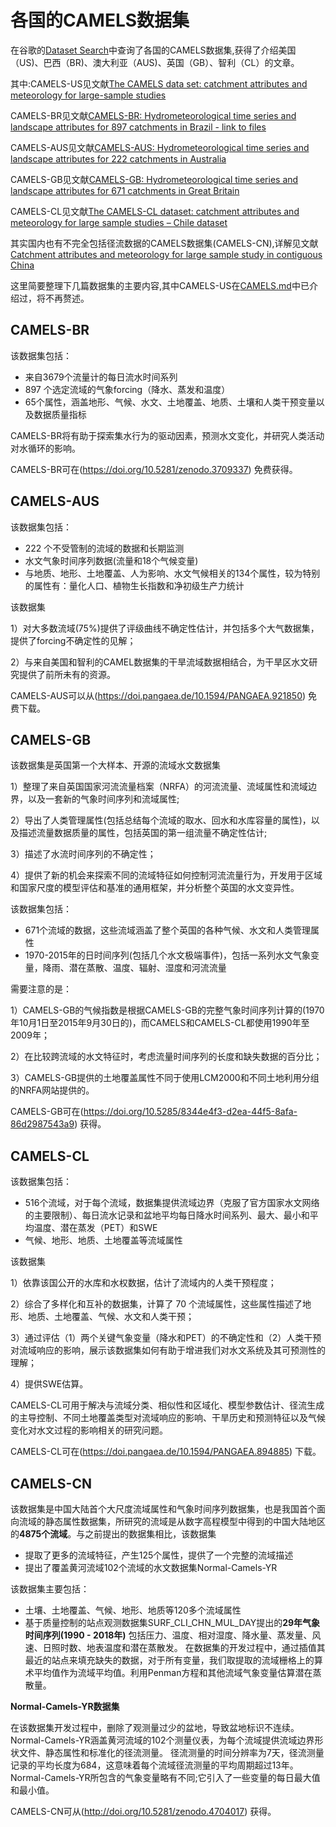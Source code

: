 # 各国的CAMELS数据集

在谷歌的[Dataset Search](https://datasetsearch.research.google.com/)中查询了各国的CAMELS数据集,获得了介绍美国（US)、巴西（BR)、澳大利亚（AUS)、英国（GB）、智利（CL）的文章。

其中:CAMELS-US见文献[The CAMELS data set: catchment attributes and meteorology for large-sample studies](https://doi.org/10.5194/hess-21-5293-2017)

CAMELS-BR见文献[CAMELS-BR: Hydrometeorological time series and landscape attributes for 897 catchments in Brazil - link to files](https://doi.org/10.5194/essd-12-2075-2020)

CAMELS-AUS见文献[CAMELS-AUS: Hydrometeorological time series and landscape attributes for 222 catchments in Australia](https://essd.copernicus.org/preprints/essd-2020-228/)

CAMELS-GB见文献[CAMELS-GB: Hydrometeorological time series and landscape attributes for 671 catchments in Great Britain](https://doi.org/10.5194/essd-2020-49)

CAMELS-CL见文献[The CAMELS-CL dataset: catchment attributes and meteorology for large sample studies – Chile dataset](https://doi.org/10.5194/hess-22-5817-2018)

其实国内也有不完全包括径流数据的CAMELS数据集(CAMELS-CN),详解见文献[Catchment attributes and meteorology for large sample study in contiguous China](https://doi.org/10.5194/essd-2021-71)

这里简要整理下几篇数据集的主要内容,其中CAMELS-US在[CAMELS.md](https://github.com/OuyangWenyu/aqualord/blob/master/CAMELS/CAMELS.md)中已介绍过，将不再赘述。

## CAMELS-BR

该数据集包括：

- 来自3679个流量计的每日流水时间系列
- 897 个选定流域的气象forcing（降水、蒸发和温度）
- 65个属性，涵盖地形、气候、水文、土地覆盖、地质、土壤和人类干预变量以及数据质量指标

CAMELS-BR将有助于探索集水行为的驱动因素，预测水文变化，并研究人类活动对水循环的影响。

CAMELS-BR可在(https://doi.org/10.5281/zenodo.3709337) 免费获得。

## CAMELS-AUS

该数据集包括：

- 222 个不受管制的流域的数据和长期监测
- 水文气象时间序列数据(流量和18个气候变量)
- 与地质、地形、土地覆盖、人为影响、水文气候相关的134个属性，较为特别的属性有：量化人口、植物生长指数和净初级生产力统计

该数据集

1）对大多数流域(75%)提供了评级曲线不确定性估计，并包括多个大气数据集，提供了forcing不确定性的见解；

2）与来自美国和智利的CAMEL数据集的干旱流域数据相结合，为干旱区水文研究提供了前所未有的资源。

CAMELS-AUS可以从(https://doi.pangaea.de/10.1594/PANGAEA.921850)  免费下载。

## CAMELS-GB

该数据集是英国第一个大样本、开源的流域水文数据集

1）整理了来自英国国家河流流量档案（NRFA）的河流流量、流域属性和流域边界，以及一套新的气象时间序列和流域属性;

2）导出了人类管理属性(包括总结每个流域的取水、回水和水库容量的属性)，以及描述流量数据质量的属性，包括英国的第一组流量不确定性估计;

3）描述了水流时间序列的不确定性；

4）提供了新的机会来探索不同的流域特征如何控制河流流量行为，开发用于区域和国家尺度的模型评估和基准的通用框架，并分析整个英国的水文变异性。

该数据集包括：

- 671个流域的数据，这些流域涵盖了整个英国的各种气候、水文和人类管理属性
- 1970-2015年的日时间序列(包括几个水文极端事件)，包括一系列水文气象变量，降雨、潜在蒸散、温度、辐射、湿度和河流流量

需要注意的是：

1）CAMELS-GB的气候指数是根据CAMELS-GB的完整气象时间序列计算的(1970年10月1日至2015年9月30日的)，而CAMELS和CAMELS-CL都使用1990年至2009年；

2）在比较跨流域的水文特征时，考虑流量时间序列的长度和缺失数据的百分比；

3）CAMELS-GB提供的土地覆盖属性不同于使用LCM2000和不同土地利用分组的NRFA网站提供的。

CAMELS-GB可在(https://doi.org/10.5285/8344e4f3-d2ea-44f5-8afa-86d2987543a9) 获得。

## CAMELS-CL

该数据集包括：

- 516个流域，对于每个流域，数据集提供流域边界（克服了官方国家水文网络的主要限制）、每日流水记录和盆地平均每日降水时间系列、最大、最小和平均温度、潜在蒸发（PET）和SWE
- 气候、地形、地质、土地覆盖等流域属性

该数据集

1）依靠该国公开的水库和水权数据，估计了流域内的人类干预程度；

2）综合了多样化和互补的数据集，计算了 70 个流域属性，这些属性描述了地形、地质、土地覆盖、气候、水文和人类干预；

3）通过评估（1）两个关键气象变量（降水和PET）的不确定性和（2）人类干预对流域响应的影响，展示该数据集如何有助于增进我们对水文系统及其可预测性的理解；

4）提供SWE估算。

CAMELS-CL可用于解决与流域分类、相似性和区域化、模型参数估计、径流生成的主导控制、不同土地覆盖类型对流域响应的影响、干旱历史和预测特征以及气候变化对水文过程的影响相关的研究问题。

CAMELS-CL可在(https://doi.pangaea.de/10.1594/PANGAEA.894885) 下载。

## CAMELS-CN

该数据集是中国大陆首个大尺度流域属性和气象时间序列数据集，也是我国首个面向流域的静态属性数据集，所研究的流域是从数字高程模型中得到的中国大陆地区的**4875个流域**。与之前提出的数据集相比，该数据集
- 提取了更多的流域特征，产生125个属性，提供了一个完整的流域描述
- 提出了覆盖黄河流域102个流域的水文数据集Normal-Camels-YR

该数据集主要包括：

- 土壤、土地覆盖、气候、地形、地质等120多个流域属性
- 基于质量控制的站点观测数据集SURF_CLI_CHN_MUL_DAY提出的**29年气象时间序列(1990 - 2018年)**
  包括压力、温度、相对湿度、降水量、蒸发量、风速、日照时数、地表温度和潜在蒸散发。
  在数据集的开发过程中，通过插值其最近的站点来填充缺失的数据，对于所有变量，我们取提取的流域栅格上的算术平均值作为流域平均值。利用Penman方程和其他流域气象变量估算潜在蒸散量。

**Normal-Camels-YR数据集**

在该数据集开发过程中，删除了观测量过少的盆地，导致盆地标识不连续。Normal-Camels-YR涵盖黄河流域的102个测量仪表，为每个流域提供流域边界形状文件、静态属性和标准化的径流测量。
径流测量的时间分辨率为7天，径流测量记录的平均长度为684，这意味着每个流域径流测量的平均周期超过13年。Normal-Camels-YR所包含的气象变量略有不同;它引入了一些变量的每日最大值和最小值。

CAMELS-CN可从(http://doi.org/10.5281/zenodo.4704017) 获得。